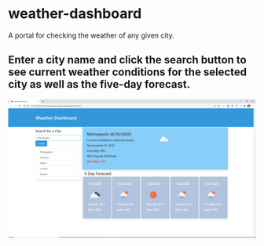 # weather-dashboard

A portal for checking the weather of any given city.

Enter a city name and click the search button to see current weather conditions for the selected city as well as the five-day forecast.  
---
![GitHub Logo](/media/Weather%20Dashboard.png)
